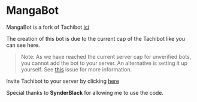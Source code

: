 # MangaBot
MangaBot is a fork of Tachibot [ici](https://github.com/SynderBlack/Tachibot)

The creation of this bot is due to the current cap of the Tachibot like you can see here.

>Note: As we have reached the current server cap for unverified bots, you cannot add the bot to your server. An alternative is setting it up yourself.
See [this](https://github.com/SynderBlack/Tachibot/issues/6#issuecomment-788161929) issue for more information.

Invite Tachibot to your server by clicking [here](https://discordapp.com/oauth2/authorize?client_id=828280515562831933&scope=bot&permissions=24576)


Special thanks to **SynderBlack** for allowing me to use the code.
